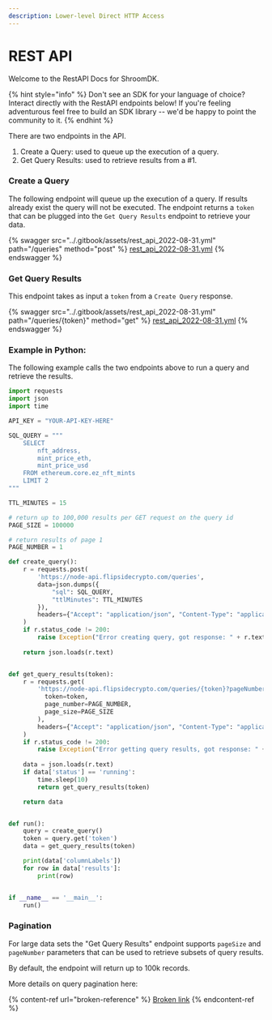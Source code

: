 ```yaml
---
description: Lower-level Direct HTTP Access
---
```


# REST API

Welcome to the RestAPI Docs for ShroomDK.&#x20;

{% hint style="info" %}
Don't see an SDK for your language of choice? Interact directly with the RestAPI endpoints below! If you're feeling adventurous feel free to build an SDK library -- we'd be happy to point the community to it.
{% endhint %}

There are two endpoints in the API.

1. Create a Query: used to queue up the execution of a query.
2. Get Query Results: used to retrieve results from a #1.

### Create a Query

The following endpoint will queue up the execution of a query. If results already exist the query will not be executed. The endpoint returns a `token` that can be plugged into the `Get Query Results` endpoint to retrieve your data.

{% swagger src="../.gitbook/assets/rest_api_2022-08-31.yml" path="/queries" method="post" %}
[rest_api_2022-08-31.yml](../.gitbook/assets/rest_api_2022-08-31.yml)
{% endswagger %}

### Get Query Results

This endpoint takes as input a `token` from a `Create Query` response.

{% swagger src="../.gitbook/assets/rest_api_2022-08-31.yml" path="/queries/{token}" method="get" %}
[rest_api_2022-08-31.yml](../.gitbook/assets/rest_api_2022-08-31.yml)
{% endswagger %}

### Example in Python:

The following example calls the two endpoints above to run a query and retrieve the results.

```python
import requests
import json
import time

API_KEY = "YOUR-API-KEY-HERE"

SQL_QUERY = """
    SELECT 
        nft_address, 
        mint_price_eth, 
        mint_price_usd 
    FROM ethereum.core.ez_nft_mints 
    LIMIT 2
"""

TTL_MINUTES = 15

# return up to 100,000 results per GET request on the query id
PAGE_SIZE = 100000

# return results of page 1
PAGE_NUMBER = 1

def create_query():
    r = requests.post(
        'https://node-api.flipsidecrypto.com/queries', 
        data=json.dumps({
            "sql": SQL_QUERY,
            "ttlMinutes": TTL_MINUTES
        }),
        headers={"Accept": "application/json", "Content-Type": "application/json", "x-api-key": API_KEY},
    )
    if r.status_code != 200:
        raise Exception("Error creating query, got response: " + r.text + "with status code: " + str(r.status_code))
    
    return json.loads(r.text)    


def get_query_results(token):
    r = requests.get(
        'https://node-api.flipsidecrypto.com/queries/{token}?pageNumber={page_number}&pageSize={page_size}'.format(
          token=token,
          page_number=PAGE_NUMBER,
          page_size=PAGE_SIZE
        ),
        headers={"Accept": "application/json", "Content-Type": "application/json", "x-api-key": API_KEY}
    )
    if r.status_code != 200:
        raise Exception("Error getting query results, got response: " + r.text + "with status code: " + str(r.status_code))
    
    data = json.loads(r.text)
    if data['status'] == 'running':
        time.sleep(10)
        return get_query_results(token)

    return data


def run():
    query = create_query()
    token = query.get('token')
    data = get_query_results(token)

    print(data['columnLabels'])
    for row in data['results']:
        print(row)


if __name__ == '__main__':
    run()
```

### Pagination

For large data sets the "Get Query Results" endpoint supports `pageSize` and `pageNumber` parameters that can be used to retrieve subsets of query results.

By default, the endpoint will return up to 100k records.

More details on query pagination here:

{% content-ref url="broken-reference" %}
[Broken link](broken-reference)
{% endcontent-ref %}
